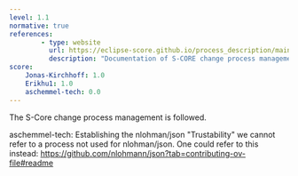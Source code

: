 ```yaml
---
level: 1.1
normative: true
references:
        - type: website
          url: https://eclipse-score.github.io/process_description/main/process_areas/change_management/index.html
          description: "Documentation of S-CORE change process management"
score:
    Jonas-Kirchhoff: 1.0
    Erikhu1: 1.0
    aschemmel-tech: 0.0
---
```


The S-Core change process management is followed.

aschemmel-tech: Establishing the nlohman/json "Trustability" we cannot refer to a process not used for nlohman/json.
One could refer to this instead: https://github.com/nlohmann/json?tab=contributing-ov-file#readme
